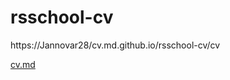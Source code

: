 # rsschool-cv
https://Jannovar28/cv.md.github.io/rsschool-cv/cv


[cv.md](https://github.com/JannovaR28/rsschool-cv/files/10932446/cv.md)
